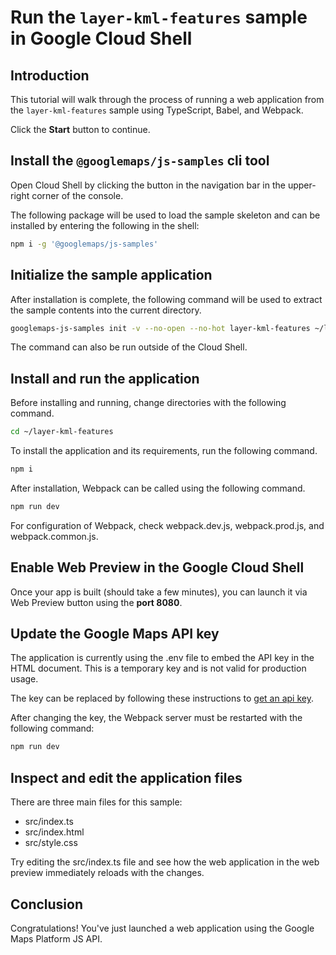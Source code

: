 # Run the `layer-kml-features` sample in Google Cloud Shell

<walkthrough-tutorial-duration duration="10"/>

## Introduction

This tutorial will walk through the process of running a web application from
the `layer-kml-features` sample using TypeScript, Babel, and Webpack.

Click the **Start** button to continue.

## Install the `@googlemaps/js-samples` cli tool

Open Cloud Shell by clicking the
<walkthrough-cloud-shell-icon></walkthrough-cloud-shell-icon> button in the
navigation bar in the upper-right corner of the console.

The following package will be used to load the sample skeleton and can be
installed by entering the following in the shell:

```bash
npm i -g '@googlemaps/js-samples'
```

## Initialize the sample application

After installation is complete, the following command will be used to extract
the sample contents into the current directory.

```bash
googlemaps-js-samples init -v --no-open --no-hot layer-kml-features ~/layer-kml-features
```

The command can also be run outside of the Cloud Shell.

## Install and run the application

Before installing and running, change directories with the following command.

```bash
cd ~/layer-kml-features
```

To install the application and its requirements, run the following command.

```bash
npm i
```

After installation, Webpack can be called using the following command.

```bash
npm run dev
```

For configuration of Webpack, check
<walkthrough-editor-open-file filePath="layer-kml-features/webpack.dev.js">webpack.dev.js</walkthrough-editor-open-file>,
<walkthrough-editor-open-file filePath="layer-kml-features/webpack.prod.js">webpack.prod.js</walkthrough-editor-open-file>,
and
<walkthrough-editor-open-file filePath="layer-kml-features/webpack.common.js">webpack.common.js</walkthrough-editor-open-file>.

## Enable Web Preview in the Google Cloud Shell

Once your app is built (should take a few minutes), you can launch it via
<walkthrough-spotlight-pointer target="cloudshell" spotlightId="devshell-web-preview-button">Web
Preview button</walkthrough-spotlight-pointer> using the **port 8080**.

## Update the Google Maps API key

The application is currently using the
<walkthrough-editor-open-file filePath="layer-kml-features/.env">.env</walkthrough-editor-open-file>
file to embed the API key in the HTML document. This is a temporary key and is
not valid for production usage.

The key can be replaced by following these instructions to
[get an api key](https://developers.google.com/maps/documentation/javascript/get-api-key).

After changing the key, the Webpack server must be restarted with the following
command:

```bash
npm run dev
```

## Inspect and edit the application files

There are three main files for this sample:

*   <walkthrough-editor-open-file filePath="layer-kml-features/src/index.ts">src/index.ts</walkthrough-editor-open-file>
*   <walkthrough-editor-open-file filePath="layer-kml-features/src/index.html">src/index.html</walkthrough-editor-open-file>
*   <walkthrough-editor-open-file filePath="layer-kml-features/src/style.css">src/style.css</walkthrough-editor-open-file>

Try editing the <walkthrough-editor-open-file filePath="layer-kml-features/src/index.ts">src/index.ts</walkthrough-editor-open-file> file and see how the web application in the web preview immediately reloads with the changes.

## Conclusion

<walkthrough-conclusion-trophy></walkthrough-conclusion-trophy>

Congratulations! You've just launched a web application using the Google Maps
Platform JS API.
